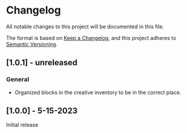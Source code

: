 # Changelog

All notable changes to this project will be documented in this file.

The format is based on [Keep a Changelog](https://keepachangelog.com/en/1.0.0/), and this project adheres to [Semantic Versioning](https://semver.org/spec/v2.0.0.html).

## [1.0.1] - unreleased
### General
- Organized blocks in the creative inventory to be in the correct place.

## [1.0.0] - 5-15-2023

Initial release